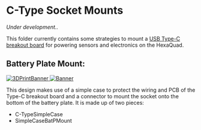 # C-Type Socket Mounts
*Under development..*

This folder currently contains some strategies to mount a [USB Type-C breakout board](https://www.robotics.org.za/USB-C-DIP?search=type%20c%20breakout) for powering sensors and electronics on the HexaQuad.

## Battery Plate Mount:

<a href="https://github.com/landrs-toolkit/LANDRs-Science-Drone/blob/main/Design/MechanicalDesign/SensorMounts/C-TypeSocketMounts/SimpleCase">
         <img alt="3DPrintBanner" src="https://img.shields.io/badge/3DPrintable-STL%20Here-blueviolet">
 </a>
 <a href="https://www.landrs.org/LANDRs-Science-Drone/GettingStarted/Tutorials/3DPrintInserts.html">
         <img alt="Banner" src="https://img.shields.io/badge/
         Nut%20Insert-M3-m">
 </a>
  
This design makes use of a simple case to protect the wiring and PCB of the Type-C breakout board and a connector to mount the socket onto the bottom of the battery plate. It is made up of two pieces:

- C-TypeSimpleCase
- SimpleCaseBatPMount